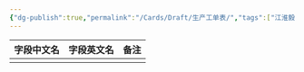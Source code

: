 ```yaml
---
{"dg-publish":true,"permalink":"/Cards/Draft/生产工单表/","tags":["江淮毅昌/蝶创I-MES/MES","TODO"]}
---
```




| **字段中文名** | **字段英文名** | **备注** |
| --------- | --------- | ------ |
|           |           |        |

